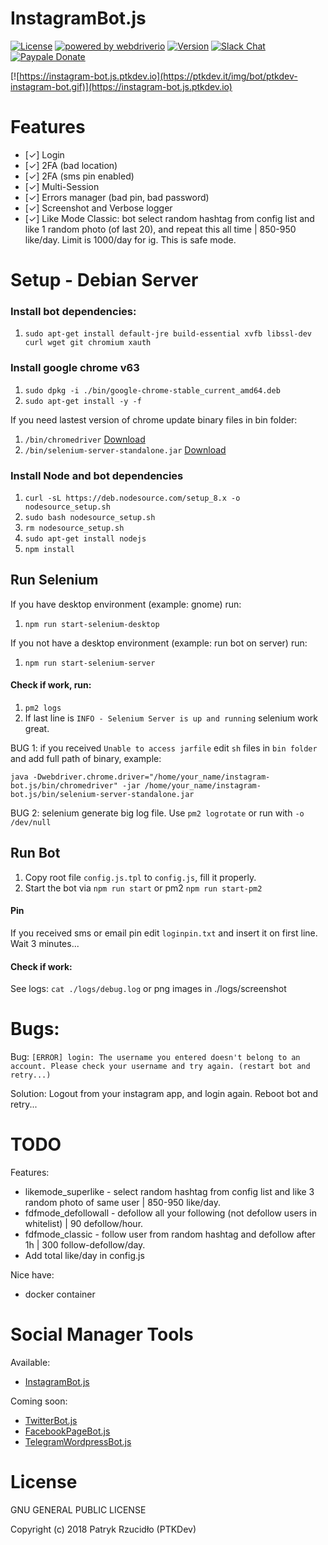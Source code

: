# InstagramBot.js
[![License](https://img.shields.io/badge/license-GLPv3-brightgreen.svg)]()
[![powered by webdriverio](https://img.shields.io/badge/powered%20by-webdriverio-46aef7.svg)](https://github.com/webdriverio/webdriverio)
[![Version](https://img.shields.io/badge/version-v0.4-lightgrey.svg)](https://github.com/ptkdev/instagram-bot.js/releases)
[![Slack Chat](https://img.shields.io/badge/chat%20on-Slack-orange.svg)](https://slack.ptkdev.io)
[![Paypale Donate](https://img.shields.io/badge/donate-PayPal-red.svg)](https://paypal.me/ptkdev)

[![https://instagram-bot.js.ptkdev.io](https://ptkdev.it/img/bot/ptkdev-instagram-bot.gif)](https://instagram-bot.js.ptkdev.io)

# Features
* [✓] Login
* [✓] 2FA (bad location)
* [✓] 2FA (sms pin enabled)
* [✓] Multi-Session
* [✓] Errors manager (bad pin, bad password)
* [✓] Screenshot and Verbose logger
* [✓] Like Mode Classic: bot select random hashtag from config list and like 1 random photo (of last 20), and repeat this all time | 850-950 like/day. Limit is 1000/day for ig. This is safe mode.

# Setup - Debian Server
### Install bot dependencies:
1. `sudo apt-get install default-jre build-essential xvfb libssl-dev curl wget git chromium xauth`

### Install google chrome v63
1. `sudo dpkg -i ./bin/google-chrome-stable_current_amd64.deb`
2. `sudo apt-get install -y -f`

If you need lastest version of chrome update binary files in bin folder:
1. `/bin/chromedriver` [Download](https://sites.google.com/a/chromium.org/chromedriver/)
2. `/bin/selenium-server-standalone.jar` [Download](http://www.seleniumhq.org/download/)

### Install Node and bot dependencies
1. `curl -sL https://deb.nodesource.com/setup_8.x -o nodesource_setup.sh `
2. `sudo bash nodesource_setup.sh`
3. `rm nodesource_setup.sh`
4. `sudo apt-get install nodejs`
5. `npm install`

## Run Selenium
If you have desktop environment (example: gnome) run:
1. `npm run start-selenium-desktop`

If you not have a desktop environment (example: run bot on server) run:
1. `npm run start-selenium-server`

#### Check if work, run:
1. `pm2 logs`
2. If last line is `INFO - Selenium Server is up and running` selenium work great.

BUG 1: if you received `Unable to access jarfile` edit `sh` files in `bin folder` and add full path of binary, example:

`java -Dwebdriver.chrome.driver="/home/your_name/instagram-bot.js/bin/chromedriver" -jar /home/your_name/instagram-bot.js/bin/selenium-server-standalone.jar`

BUG 2: selenium generate big log file. Use `pm2 logrotate` or run with `-o /dev/null`

## Run Bot
1. Copy root file `config.js.tpl` to `config.js`, fill it properly.
2. Start the bot via `npm run start` or pm2 `npm run start-pm2`

#### Pin
If you received sms or email pin edit `loginpin.txt` and insert it on first line. Wait 3 minutes...

#### Check if work:
See logs: `cat ./logs/debug.log` or png images in ./logs/screenshot

# Bugs:
Bug: `[ERROR] login: The username you entered doesn't belong to an account. Please check your username and try again. (restart bot and retry...)`

Solution: Logout from your instagram app, and login again. Reboot bot and retry...

# TODO
Features:
* likemode_superlike - select random hashtag from config list and like 3 random photo of same user | 850-950 like/day.
* fdfmode_defollowall - defollow all your following (not defollow users in whitelist) | 90 defollow/hour.
* fdfmode_classic - follow user from random hashtag and defollow after 1h | 300 follow-defollow/day.
* Add total like/day in config.js 

Nice have:
* docker container

# Social Manager Tools
Available:
- [InstagramBot.js](https://github.com/social-manager-tools/instagram-bot.js)

Coming soon:
- [TwitterBot.js](https://github.com/social-manager-tools/twitter-bot.js)
- [FacebookPageBot.js](https://github.com/social-manager-tools/facebook-page-bot.js)
- [TelegramWordpressBot.js](https://github.com/social-manager-tools/telegram-wordpress-news-bot.js)

# License

GNU GENERAL PUBLIC LICENSE

Copyright (c) 2018 Patryk Rzucidło (PTKDev)
